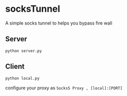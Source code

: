 # socksTunnel
A simple socks tunnel to helps you bypass fire wall

Server
-----
    
    python server.py

Client
-----
    
    python local.py

configure your proxy as `Socks5 Proxy , [local]:[PORT]`
